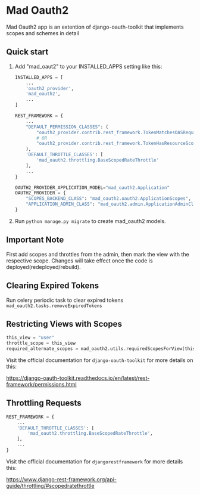 # Mad Oauth2

Mad Oauth2 app is an extention of django-oauth-toolkit that implements scopes and schemes in detail

## Quick start

1. Add "mad_oaut2" to your INSTALLED_APPS setting like this:

    ```python
    INSTALLED_APPS = [
        ...
        'oauth2_provider',
        'mad_oauth2',
        ...
    ]

    REST_FRAMEWORK = {
        ...
        "DEFAULT_PERMISSION_CLASSES": (
            "oauth2_provider.contrib.rest_framework.TokenMatchesOASRequirements",
            # OR
            "oauth2_provider.contrib.rest_framework.TokenHasResourceScope",
        ),
        'DEFAULT_THROTTLE_CLASSES': [
            'mad_oauth2.throttling.BaseScopedRateThrottle'
        ],
        ...
    }

    OAUTH2_PROVIDER_APPLICATION_MODEL="mad_oauth2.Application"
    OAUTH2_PROVIDER = {
        "SCOPES_BACKEND_CLASS": "mad_oauth2.oauth2.ApplicationScopes",
        "APPLICATION_ADMIN_CLASS": "mad_oauth2.admin.ApplicationAdminClass",
    }
    ```

2. Run ``python manage.py migrate`` to create mad_oauth2 models.

## Important Note

First add scopes and throttles from the admin, then mark the view with the respective scope. Changes will take effect once the code is deployed(redeployed/rebuild).

## Clearing Expired Tokens

Run celery periodic task to clear expired tokens
`mad_oauth2.tasks.removeExpiredTokens`

## Restricting Views with Scopes

```python
this_view = "user"
throttle_scope = this_view
required_alternate_scopes = mad_oauth2.utils.requiredScopesForView(this_view)
```

Visit the official documentation for `django-oauth-toolkit` for more details on this:

https://django-oauth-toolkit.readthedocs.io/en/latest/rest-framework/permissions.html

## Throttling Requests

```python
REST_FRAMEWORK = {
    ...
    'DEFAULT_THROTTLE_CLASSES': [
        'mad_oauth2.throttling.BaseScopedRateThrottle',
    ],
    ...
}
```

Visit the official documentation for `djangorestframework` for more details this:

https://www.django-rest-framework.org/api-guide/throttling/#scopedratethrottle
